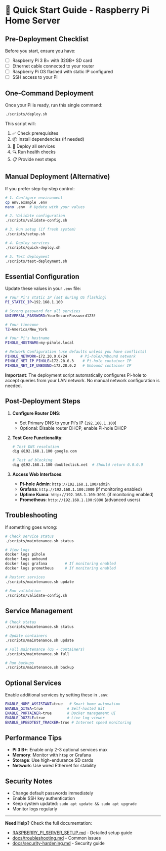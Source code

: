 # 🚀 Quick Start Guide - Raspberry Pi Home Server

## **Pre-Deployment Checklist**

Before you start, ensure you have:

- [ ] Raspberry Pi 3 B+ with 32GB+ SD card
- [ ] Ethernet cable connected to your router
- [ ] Raspberry Pi OS flashed with static IP configured
- [ ] SSH access to your Pi

## **One-Command Deployment**

Once your Pi is ready, run this single command:

```bash
./scripts/deploy.sh
```

This script will:

1. ✅ Check prerequisites
2. 📦 Install dependencies (if needed)
3. 🐳 Deploy all services
4. 🔍 Run health checks
5. 📋 Provide next steps

## **Manual Deployment (Alternative)**

If you prefer step-by-step control:

```bash
# 1. Configure environment
cp env.example .env
nano .env  # Update with your values

# 2. Validate configuration
./scripts/validate-config.sh

# 3. Run setup (if fresh system)
./scripts/setup.sh

# 4. Deploy services
./scripts/quick-deploy.sh

# 5. Test deployment
./scripts/test-deployment.sh
```

## **Essential Configuration**

Update these values in your `.env` file:

```bash
# Your Pi's static IP (set during OS flashing)
PI_STATIC_IP=192.168.1.100

# Strong password for all services
UNIVERSAL_PASSWORD=YourSecurePassword123!

# Your timezone
TZ=America/New_York

# Your Pi's hostname
PIHOLE_HOSTNAME=my-pihole.local

# Network Configuration (use defaults unless you have conflicts)
PIHOLE_NETWORK=172.20.0.0/24      # Pi-hole/Unbound network
PIHOLE_NET_IP_PIHOLE=172.20.0.3    # Pi-hole container IP
PIHOLE_NET_IP_UNBOUND=172.20.0.2   # Unbound container IP
```

**Important**: The deployment script automatically configures Pi-hole to accept
queries from your LAN network. No manual network configuration is needed.

## **Post-Deployment Steps**

1. **Configure Router DNS**:

   - Set Primary DNS to your Pi's IP (`192.168.1.100`)
   - Optional: Disable router DHCP, enable Pi-hole DHCP

2. **Test Core Functionality**:

   ```bash
   # Test DNS resolution
   dig @192.168.1.100 google.com

   # Test ad blocking
   dig @192.168.1.100 doubleclick.net  # Should return 0.0.0.0
   ```

3. **Access Web Interfaces**:
   - **Pi-hole Admin**: `http://192.168.1.100/admin`
   - **Grafana**: `http://192.168.1.100:3000` (if monitoring enabled)
   - **Uptime Kuma**: `http://192.168.1.100:3001` (if monitoring enabled)
   - **Prometheus**: `http://192.168.1.100:9090` (advanced users)

## **Troubleshooting**

If something goes wrong:

```bash
# Check service status
./scripts/maintenance.sh status

# View logs
docker logs pihole
docker logs unbound
docker logs grafana        # If monitoring enabled
docker logs prometheus     # If monitoring enabled

# Restart services
./scripts/maintenance.sh update

# Run validation
./scripts/validate-config.sh
```

## **Service Management**

```bash
# Check status
./scripts/maintenance.sh status

# Update containers
./scripts/maintenance.sh update

# Full maintenance (OS + containers)
./scripts/maintenance.sh full

# Run backups
./scripts/maintenance.sh backup
```

## **Optional Services**

Enable additional services by setting these in `.env`:

```bash
ENABLE_HOME_ASSISTANT=true   # Smart home automation
ENABLE_GITEA=true           # Self-hosted Git
ENABLE_PORTAINER=true       # Docker management UI
ENABLE_DOZZLE=true          # Live log viewer
ENABLE_SPEEDTEST_TRACKER=true # Internet speed monitoring
```

## **Performance Tips**

- **Pi 3 B+**: Enable only 2-3 optional services max
- **Memory**: Monitor with `htop` or Grafana
- **Storage**: Use high-endurance SD cards
- **Network**: Use wired Ethernet for stability

## **Security Notes**

- Change default passwords immediately
- Enable SSH key authentication
- Keep system updated: `sudo apt update && sudo apt upgrade`
- Monitor logs regularly

---

**Need Help?** Check the full documentation:

- [RASPBERRY_PI_SERVER_SETUP.md](RASPBERRY_PI_SERVER_SETUP.md) - Detailed setup
  guide
- [docs/troubleshooting.md](docs/troubleshooting.md) - Common issues
- [docs/security-hardening.md](docs/security-hardening.md) - Security guide
